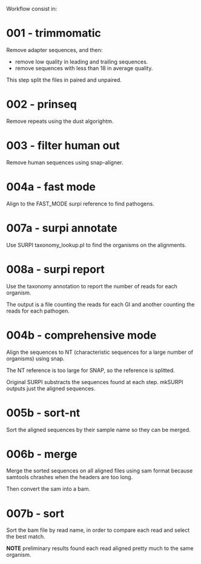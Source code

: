 Workflow consist in:

# 001 - trimmomatic

Remove adapter sequences, and then:

- remove low quality in leading and trailing sequences.
- remove sequences with less than 18 in average quality.

This step split the files in paired and unpaired.

# 002 - prinseq

Remove repeats using the dust algorightm.

# 003 - filter human out

Remove human sequences using snap-aligner.

# 004a - fast mode

Align to the FAST_MODE surpi reference to find pathogens.

# 007a - surpi annotate

Use SURPI taxonomy_lookup.pl to find the organisms on the alignments.

# 008a - surpi report

Use the taxonomy annotation to report the number of reads for each organism.

The output is a file counting the reads for each GI
and another counting the reads for each pathogen.

# 004b - comprehensive mode

Align the sequences to NT (characteristic sequences for a large number of organisms) using snap.

The NT reference is too large for SNAP, so the reference is splitted.

Original SURPI substracts the sequences found at each step.
mkSURPI outputs just the aligned sequences.

# 005b - sort-nt

Sort the aligned sequences by their sample name so they can be merged.

# 006b - merge

Merge the sorted sequences on all aligned files using sam format
because samtools chrashes when the headers are too long.

Then convert the sam into a bam.

# 007b - sort

Sort the bam file by read name,
in order to compare each read and select the best match.

**NOTE** preliminary results found each read aligned pretty much to the same organism.
